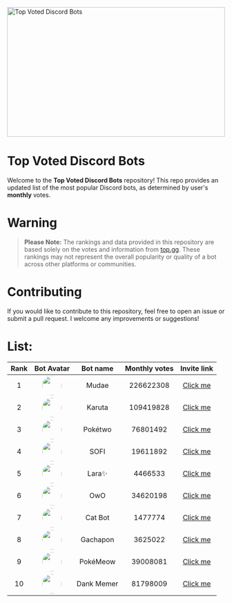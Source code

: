 <img src="https://miro.medium.com/v2/resize:fit:1400/0*HZPDFAVijYC-uNJ6.png" alt="Top Voted Discord Bots" height="300" width="100%">

# Top Voted Discord Bots

Welcome to the **Top Voted Discord Bots** repository! This repo provides an updated list of the most popular Discord bots, as determined by user's **monthly** votes.

# Warning
> **Please Note:** The rankings and data provided in this repository are based solely on the votes and information from [top.gg](https://top.gg/). These rankings may not represent the overall popularity or quality of a bot across other platforms or communities.

# Contributing

If you would like to contribute to this repository, feel free to open an issue or submit a pull request. I welcome any improvements or suggestions!

# List:



| Rank | Bot Avatar | Bot name        | Monthly votes | Invite link  |
|:----:|:----------:|:-----------------:|:--------------:|:------------:|
| 1 | <img src="https://cdn.discordapp.com/avatars/432610292342587392/https://cdn.discordapp.com/avatars/432610292342587392/29cb28fbf65a3958105026ab03abd306.png.png" width="45" height="45" style="border-radius: 50%"/> | Mudae | 226622308 | [Click me](https://discord.com/api/oauth2/authorize?client_id=432610292342587392&permissions=537159744&scope=applications.commands%20bot) |
| 2 | <img src="https://cdn.discordapp.com/avatars/646937666251915264/https://cdn.discordapp.com/avatars/646937666251915264/0e54d87446f106d1fd58385295ae9deb.png.png" width="45" height="45" style="border-radius: 50%"/> | Karuta | 109419828 | [Click me](https://discordapp.com/oauth2/authorize?client_id=646937666251915264&permissions=379969&scope=bot) |
| 3 | <img src="https://cdn.discordapp.com/avatars/716390085896962058/https://cdn.discordapp.com/avatars/716390085896962058/3031fa9e2fabde1652a57ab33f4d7f37.png?size=256.png" width="45" height="45" style="border-radius: 50%"/> | Pokétwo | 76801492 | [Click me](https://discord.com/oauth2/authorize?client_id=716390085896962058&scope=bot%20applications.commands&permissions=388168) |
| 4 | <img src="https://cdn.discordapp.com/avatars/853629533855809596/https://cdn.discordapp.com/avatars/853629533855809596/a_4e9b12420d607a91fe65c3f7a035398f.gif?size=256.png" width="45" height="45" style="border-radius: 50%"/> | SOFI | 19611892 | [Click me](https://discord.com/api/oauth2/authorize?client_id=853629533855809596&scope=bot+applications.commands&permissions=515396455521) |
| 5 | <img src="https://cdn.discordapp.com/avatars/944016826751389717/https://cdn.discordapp.com/avatars/944016826751389717/bed9c32e0163818549e7abcd3f2221f2.png.png" width="45" height="45" style="border-radius: 50%"/> | Lara✨ | 4466533 | [Click me](https://discord.com/api/oauth2/authorize?client_id=944016826751389717&permissions=279176400136&scope=bot%20applications.commands) |
| 6 | <img src="https://cdn.discordapp.com/avatars/408785106942164992/https://cdn.discordapp.com/avatars/408785106942164992/1a449430e3a9a830efebb8c57917f943.png.png" width="45" height="45" style="border-radius: 50%"/> | OwO | 34620198 | [Click me](https://discordapp.com/oauth2/authorize?client_id=408785106942164992&permissions=1074120776&scope=bot) |
| 7 | <img src="https://cdn.discordapp.com/avatars/966695034340663367/https://cdn.discordapp.com/avatars/966695034340663367/643f7bd378e40c5b1efbc951a2f6a6ad.png?size=256.png" width="45" height="45" style="border-radius: 50%"/> | Cat Bot | 1477774 | [Click me](https://discord.com/oauth2/authorize?client_id=966695034340663367&permissions=277562510400&integration_type=0&scope=bot+applications.commands) |
| 8 | <img src="https://cdn.discordapp.com/avatars/815289915557675118/https://cdn.discordapp.com/avatars/815289915557675118/e84b5337345d729bb0c0d28e62d58be5.png?size=256.png" width="45" height="45" style="border-radius: 50%"/> | Gachapon | 3625022 | [Click me](https://discord.com/api/oauth2/authorize?client_id=815289915557675118&permissions=8&redirect_uri=https%3A%2F%2Fgachapon.me%2Foauth%2Fredirect&scope=bot%20applications.commands) |
| 9 | <img src="https://cdn.discordapp.com/avatars/664508672713424926/https://cdn.discordapp.com/avatars/664508672713424926/3fdd274cd284dc45dda6c7cad6b9e1b2.png.png" width="45" height="45" style="border-radius: 50%"/> | PokéMeow | 39008081 | [Click me](https://discord.com/oauth2/authorize?client_id=664508672713424926&scope=bot%20applications.commands&permissions=388168) |
| 10 | <img src="https://cdn.discordapp.com/avatars/270904126974590976/https://cdn.discordapp.com/avatars/270904126974590976/a_24778db4737114253ac3b30f45f1979f.gif?size=256.png" width="45" height="45" style="border-radius: 50%"/> | Dank Memer | 81798009 | [Click me](https://discord.com/oauth2/authorize?client_id=270904126974590976&scope=bot%20applications.commands&permissions=105227086912&redirect_uri=https%3A%2F%2Fdankmemer.lol%2Flanding%3Fsource%3Dtopgg&response_type=code) |
